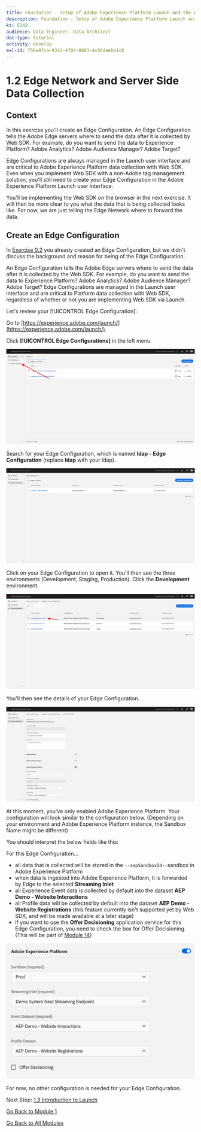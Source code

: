 ```yaml
---
title: Foundation - Setup of Adobe Experience Platform Launch and the Web SDK extension - The Edge Network - Server Side Data Collection
description: Foundation - Setup of Adobe Experience Platform Launch and the Web SDK extension - The Edge Network - Server Side Data Collection
kt: 5342
audience: Data Engineer, Data Architect
doc-type: tutorial
activity: develop
exl-id: 756e8fca-931d-4f04-8803-4c06daebb1c8
---
```

# 1.2 Edge Network and Server Side Data Collection

## Context

In this exercise you'll create an Edge Configuration. An Edge Configuration tells the Adobe Edge servers where to send the data after it is collected by Web SDK. For example, do you want to send the data to Experience Platform? Adobe Analytics? Adobe Audience Manager? Adobe Target? 

Edge Configurations are always managed in the Launch user interface and are critical to Adobe Experience Platform data collection with Web SDK. Even when you implement Web SDK with a non-Adobe tag management solution, you'll still need to create your Edge Configuration in the Adobe Experience Platform Launch user interface.

You'll be implementing the Web SDK on the browser in the next exercise. It will then be more clear to you what the data that is being collected looks like. For now, we are just telling the Edge Network where to forward the data.

## Create an Edge Configuration

In [Exercise 0.2](./../module0/ex2.md) you already created an Edge Configuration, but we didn't discuss the background and reason for being of the Edge Configuration. 

An Edge Configuration tells the Adobe Edge servers where to send the data after it is collected by the Web SDK. For example, do you want to send the data to Experience Platform? Adobe Analytics? Adobe Audience Manager? Adobe Target? Edge Configurations are managed in the Launch user interface and are critical to Platform data collection with Web SDK, regardless of whether or not you are implementing Web SDK via Launch.

Let's review your [!UICONTROL Edge Configuration]:

Go to [https://experience.adobe.com/launch/](https://experience.adobe.com/launch/).

Click **[!UICONTROL Edge Configurations]** in the left menu.

![Click Edge Configuration icon in the left navigation](./images/edgeconfig1.png)

Search for your Edge Configuration, which is named **ldap - Edge Configuration** (replace **ldap** with your ldap).

![Name the Edge Configuration and save](./images/edgeconfig2.png)

Click on your Edge Configuration to open it. You'll then see the three environments (Development, Staging, Production). Click the **Development** environment.

![Name the Edge Configuration and save](./images/edgeconfig3.png)

You'll then see the details of your Edge Configuration. 

![Name the Edge Configuration and save](./images/edgecfg1.png)

At this moment, you've only enabled Adobe Experience Platform. Your configuration will look similar to the configuration below. (Depending on your environment and Adobe Experience Platform instance, the Sandbox Name might be different)

You should interpret the below fields like this:

For this Edge Configuration...

- all data that is collected will be stored in the `--aepSandboxId--`sandbox in Adobe Experience Platform
- when data is ingested into Adobe Experience Platform, it is forwarded by Edge to the selected **Streaming Inlet**
- all Experience Event data is collected by default into the dataset **AEP Demo - Website Interactions**
- all Profile data will be collected by default into the dataset **AEP Demo - Website Registrations** (this feature currently isn't supported yet by Web SDK, and will be made available at a later stage)
- if you want to use the **Offer Decisioning** application service for this Edge Configuration, you need to check the box for Offer Decisioning. (This will be part of [Module 14](./../module14/offer-decisioning.md))

![Name the Edge Configuration and save](./images/edgecfg2.png)

For now, no other configuration is needed for your Edge Configuration.

Next Step: [1.3 Introduction to Launch](./ex3.md)

[Go Back to Module 1](./data-ingestion-launch-web-sdk.md)

[Go Back to All Modules](./../../overview.md)
